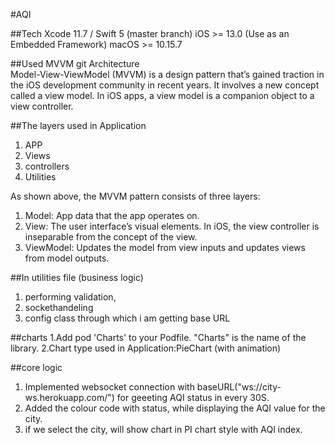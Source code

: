
#AQI   
          
##Tech
Xcode 11.7 / Swift 5 (master branch)
iOS >= 13.0 (Use as an Embedded Framework)
macOS >= 10.15.7

##Used MVVM git Architecture      
Model-View-ViewModel (MVVM) is a design pattern that’s gained traction in the iOS development community in recent years. It involves a new concept called a view model. In iOS apps, a view model is a companion object to a view controller.
  
##The layers used in Application 
1. APP
2. Views
3. controllers
4. Utilities

As shown above, the MVVM pattern consists of three layers:
1. Model: App data that the app operates on.
2. View: The user interface’s visual elements. In iOS, the view controller is inseparable from the concept of the view.
3. ViewModel: Updates the model from view inputs and updates views from model outputs.

##In utilities file (business logic)
1. performing validation, 
2. sockethandeling 
3. config class through which i am  getting base URL 

##charts 
1.Add pod 'Charts' to your Podfile. "Charts" is the name of the library.
2.Chart type used in Application:PieChart (with animation)

##core logic
1. Implemented websocket connection with baseURL("ws://city-ws.herokuapp.com/") for geeeting AQI status in every 30S.
2. Added the colour code with status, while displaying the AQI value for the city.
3. if we select the city, will show chart in PI chart style with AQI index.
